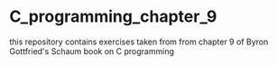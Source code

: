 # C_programming_chapter_9
this repository contains exercises taken from from chapter 9 of Byron Gottfried's Schaum book on C programming

